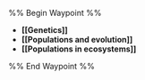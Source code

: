 %% Begin Waypoint %%
- **[[Genetics]]**
- **[[Populations and evolution]]**
- **[[Populations in ecosystems]]**

%% End Waypoint %%
